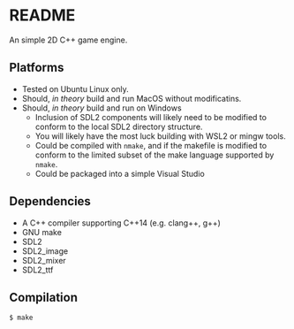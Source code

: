 # README

An simple 2D C++ game engine.

## Platforms

* Tested on Ubuntu Linux only.
* Should, *in theory* build and run MacOS without modificatins.
* Should, *in theory* build and run on Windows
  - Inclusion of SDL2 components will likely need to be modified to conform to
    the local SDL2 directory structure.
  - You will likely have the most luck building with WSL2 or mingw tools.
  - Could be compiled with `nmake`, and if the makefile is modified to conform
    to the limited subset of the make language supported by `nmake`.
  - Could be packaged into a simple Visual Studio 

## Dependencies

* A C++ compiler supporting C++14 (e.g. clang++, g++)
* GNU make
* SDL2
* SDL2\_image
* SDL2\_mixer
* SDL2\_ttf

## Compilation

```
$ make
```
